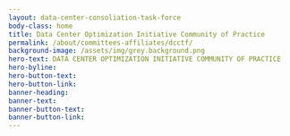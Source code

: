 ```yaml
---
layout: data-center-consoliation-task-force
body-class: home
title: Data Center Optimization Initiative Community of Practice
permalink: /about/committees-affiliates/dcctf/
background-image: /assets/img/grey.background.png
hero-text: DATA CENTER OPTIMIZATION INITIATIVE COMMUNITY OF PRACTICE
hero-byline:
hero-button-text: 
hero-button-link: 
banner-heading: 
banner-text: 
banner-button-text: 
banner-button-link: 
---
```


